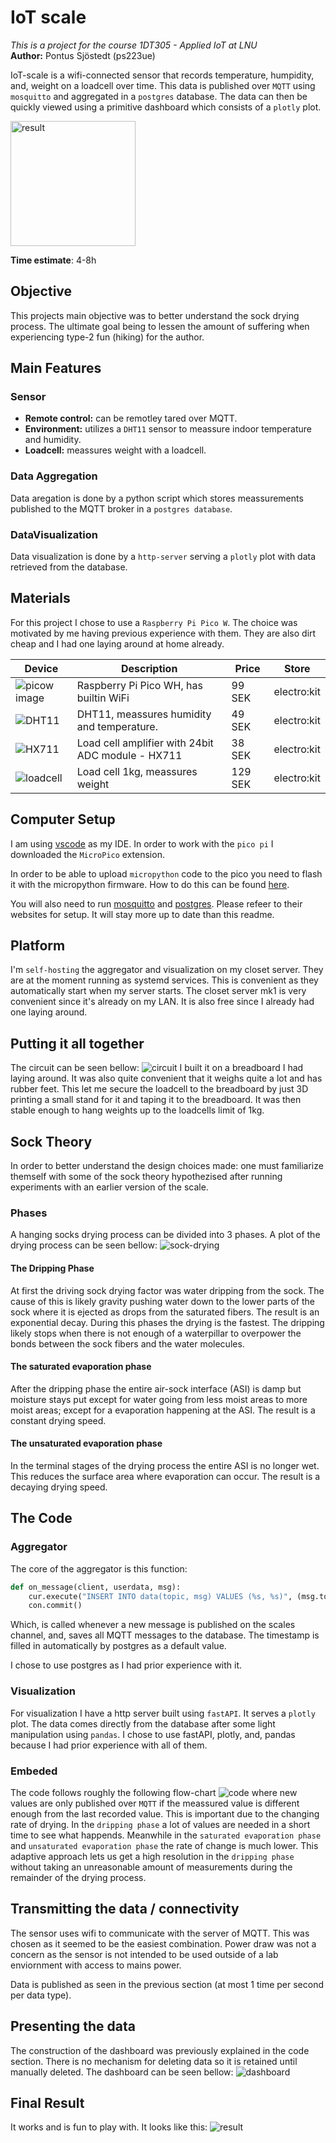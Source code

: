 # IoT scale

_This is a project for the course 1DT305 - Applied IoT at LNU_ <br>
**Author:** Pontus Sjöstedt (ps223ue)

IoT-scale is a wifi-connected sensor that records temperature, humpidity, and, weight on a loadcell over time. This data is published over `MQTT` using `mosquitto` and aggregated in a `postgres` database. The data can then be quickly viewed using a primitive dashboard which consists of a `plotly` plot.

<img src="images/device.png" alt="result" width="200"/>

**Time estimate**: 4-8h

## Objective

This projects main objective was to better understand the sock drying process. The ultimate goal being to lessen the amount of suffering when experiencing type-2 fun (hiking) for the author.

## Main Features

### Sensor

- **Remote control:** can be remotley tared over MQTT.
- **Environment:** utilizes a `DHT11` sensor to meassure indoor temperature and humidity.
- **Loadcell:** meassures weight with a loadcell.

### Data Aggregation

Data aregation is done by a python script which stores meassurements published to the MQTT broker in a `postgres database`.

### DataVisualization

Data visualization is done by a `http-server` serving a `plotly` plot with data retrieved from the database.

## Materials

For this project I chose to use a `Raspberry Pi Pico W`. The choice was motivated by me having previous experience with them. They are also dirt cheap and I had one laying around at home already.

| Device                           | Description                                       | Price   | Store       |
| -------------------------------- | ------------------------------------------------- | ------- | ----------- |
| ![picow image](images/picow.png) | Raspberry Pi Pico WH, has builtin WiFi            | 99 SEK  | electro:kit |
| ![DHT11](images/DHT11.png)       | DHT11, meassures humidity and temperature.        | 49 SEK  | electro:kit |
| ![HX711](images/hx711.png)       | Load cell amplifier with 24bit ADC module - HX711 | 38 SEK  | electro:kit |
| ![loadcell](images/cell.png)     | Load cell 1kg, meassures weight                   | 129 SEK | electro:kit |

## Computer Setup

I am using [vscode](https://code.visualstudio.com/) as my IDE. In order to work with the `pico pi` I downloaded the `MicroPico` extension.

In order to be able to upload `micropython` code to the pico you need to flash it with the micropython firmware. How to do this can be found [here](https://micropython.org/download/RPI_PICO_W/).

You will also need to run [mosquitto](https://mosquitto.org/) and [postgres](https://www.postgresql.org/). Please refeer to their websites for setup. It will stay more up to date than this readme.

## Platform

I'm `self-hosting` the aggregator and visualization on my closet server. They are at the moment running as systemd services. This is convenient as they automatically start when my server starts. The closet server mk1 is very convenient since it's already on my LAN. It is also free since I already had one laying around.

## Putting it all together

The circuit can be seen bellow:
![circuit](images/circuit.png)
I built it on a breadboard I had laying around. It was also quite convenient that it weighs quite a lot and has rubber feet. This let me secure the loadcell to the breadboard by just 3D printing a small stand for it and taping it to the breadboard. It was then stable enough to hang weights up to the loadcells limit of 1kg.

## Sock Theory

In order to better understand the design choices made: one must familiarize themself with some of the sock theory hypothezised after running experiments with an earlier version of the scale.

### Phases

A hanging socks drying process can be divided into 3 phases. A plot of the drying process can be seen bellow:
![sock-drying](images/drying-graph.png)

#### The Dripping Phase

At first the driving sock drying factor was water dripping from the sock. The cause of this is likely gravity pushing water down to the lower parts of the sock where it is ejected as drops from the saturated fibers. The result is an exponential decay. During this phases the drying is the fastest. The dripping likely stops when there is not enough of a waterpillar to overpower the bonds between the sock fibers and the water molecules.

#### The saturated evaporation phase

After the dripping phase the entire air-sock interface (ASI) is damp but moisture stays put except for water going from less moist areas to more moist areas; except for a evaporation happening at the ASI. The result is a constant drying speed.

#### The unsaturated evaporation phase

In the terminal stages of the drying process the entire ASI is no longer wet. This reduces the surface area where evaporation can occur. The result is a decaying drying speed.

## The Code

### Aggregator

The core of the aggregator is this function:

```python
def on_message(client, userdata, msg):
    cur.execute("INSERT INTO data(topic, msg) VALUES (%s, %s)", (msg.topic, msg.payload.decode()))
    con.commit()
```

Which, is called whenever a new message is published on the scales channel, and, saves all MQTT messages to the database. The timestamp is filled in automatically by postgres as a default value.

I chose to use postgres as I had prior experience with it.

### Visualization

For visualization I have a http server built using `fastAPI`. It serves a `plotly` plot. The data comes directly from the database after some light manipulation using `pandas`. I chose to use fastAPI, plotly, and, pandas because I had prior experience with all of them.

### Embeded

The code follows roughly the following flow-chart
![code](images/flow.svg)
where new values are only published over `MQTT` if the meassured value is different enough from the last recorded value. This is important due to the changing rate of drying. In the `dripping phase` a lot of values are needed in a short time to see what happends. Meanwhile in the `saturated evaporation phase` and `unsaturated evaporation phase` the rate of change is much lower. This adaptive approach lets us get a high resolution in the `dripping phase` without taking an unreasonable amount of measurements during the remainder of the drying process.

## Transmitting the data / connectivity

The sensor uses wifi to communicate with the server of MQTT. This was chosen as it seemed to be the easiest combination. Power draw was not a concern as the sensor is not intended to be used outside of a lab enviornment with access to mains power.

Data is published as seen in the previous section (at most 1 time per second per data type).

## Presenting the data

The construction of the dashboard was previously explained in the code section. There is no mechanism for deleting data so it is retained until manually deleted. The dashboard can be seen bellow:
![dashboard](images/dashboard.png)

## Final Result

It works and is fun to play with. It looks like this:
![result](images/device.png)

